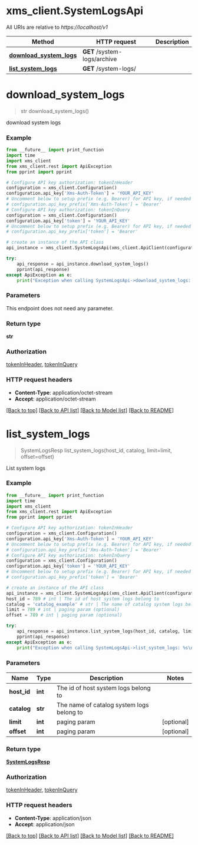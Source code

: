 # xms_client.SystemLogsApi

All URIs are relative to *https://localhost/v1*

Method | HTTP request | Description
------------- | ------------- | -------------
[**download_system_logs**](SystemLogsApi.md#download_system_logs) | **GET** /system-logs/archive | 
[**list_system_logs**](SystemLogsApi.md#list_system_logs) | **GET** /system-logs/ | 


# **download_system_logs**
> str download_system_logs()



download system logs

### Example
```python
from __future__ import print_function
import time
import xms_client
from xms_client.rest import ApiException
from pprint import pprint

# Configure API key authorization: tokenInHeader
configuration = xms_client.Configuration()
configuration.api_key['Xms-Auth-Token'] = 'YOUR_API_KEY'
# Uncomment below to setup prefix (e.g. Bearer) for API key, if needed
# configuration.api_key_prefix['Xms-Auth-Token'] = 'Bearer'
# Configure API key authorization: tokenInQuery
configuration = xms_client.Configuration()
configuration.api_key['token'] = 'YOUR_API_KEY'
# Uncomment below to setup prefix (e.g. Bearer) for API key, if needed
# configuration.api_key_prefix['token'] = 'Bearer'

# create an instance of the API class
api_instance = xms_client.SystemLogsApi(xms_client.ApiClient(configuration))

try:
    api_response = api_instance.download_system_logs()
    pprint(api_response)
except ApiException as e:
    print("Exception when calling SystemLogsApi->download_system_logs: %s\n" % e)
```

### Parameters
This endpoint does not need any parameter.

### Return type

**str**

### Authorization

[tokenInHeader](../README.md#tokenInHeader), [tokenInQuery](../README.md#tokenInQuery)

### HTTP request headers

 - **Content-Type**: application/octet-stream
 - **Accept**: application/octet-stream

[[Back to top]](#) [[Back to API list]](../README.md#documentation-for-api-endpoints) [[Back to Model list]](../README.md#documentation-for-models) [[Back to README]](../README.md)

# **list_system_logs**
> SystemLogsResp list_system_logs(host_id, catalog, limit=limit, offset=offset)



List system logs

### Example
```python
from __future__ import print_function
import time
import xms_client
from xms_client.rest import ApiException
from pprint import pprint

# Configure API key authorization: tokenInHeader
configuration = xms_client.Configuration()
configuration.api_key['Xms-Auth-Token'] = 'YOUR_API_KEY'
# Uncomment below to setup prefix (e.g. Bearer) for API key, if needed
# configuration.api_key_prefix['Xms-Auth-Token'] = 'Bearer'
# Configure API key authorization: tokenInQuery
configuration = xms_client.Configuration()
configuration.api_key['token'] = 'YOUR_API_KEY'
# Uncomment below to setup prefix (e.g. Bearer) for API key, if needed
# configuration.api_key_prefix['token'] = 'Bearer'

# create an instance of the API class
api_instance = xms_client.SystemLogsApi(xms_client.ApiClient(configuration))
host_id = 789 # int | The id of host system logs belong to
catalog = 'catalog_example' # str | The name of catalog system logs belong to
limit = 789 # int | paging param (optional)
offset = 789 # int | paging param (optional)

try:
    api_response = api_instance.list_system_logs(host_id, catalog, limit=limit, offset=offset)
    pprint(api_response)
except ApiException as e:
    print("Exception when calling SystemLogsApi->list_system_logs: %s\n" % e)
```

### Parameters

Name | Type | Description  | Notes
------------- | ------------- | ------------- | -------------
 **host_id** | **int**| The id of host system logs belong to | 
 **catalog** | **str**| The name of catalog system logs belong to | 
 **limit** | **int**| paging param | [optional] 
 **offset** | **int**| paging param | [optional] 

### Return type

[**SystemLogsResp**](SystemLogsResp.md)

### Authorization

[tokenInHeader](../README.md#tokenInHeader), [tokenInQuery](../README.md#tokenInQuery)

### HTTP request headers

 - **Content-Type**: application/json
 - **Accept**: application/json

[[Back to top]](#) [[Back to API list]](../README.md#documentation-for-api-endpoints) [[Back to Model list]](../README.md#documentation-for-models) [[Back to README]](../README.md)

